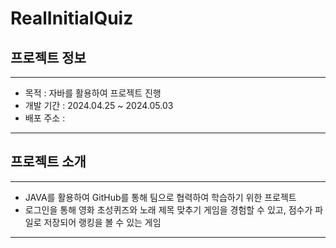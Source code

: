 
# RealInitialQuiz


## 프로젝트 정보
---
- 목적 : 자바를 활용하여 프로젝트 진행
- 개발 기간 : 2024.04.25 ~ 2024.05.03
- 배포 주소 :

---

## 프로젝트 소개
---
- JAVA를 활용하여 GitHub를 통해 팀으로 협력하여 학습하기 위한 프로젝트
- 로그인을 통해 영화 초성퀴즈와 노래 제목 맞추기 게임을 경험할 수 있고, 점수가 파일로 저장되어
  랭킹을 볼 수 있는 게임

---
